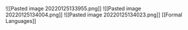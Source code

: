 ![[Pasted image 20220125133955.png]]
![[Pasted image 20220125134004.png]]
![[Pasted image 20220125134023.png]]
[[Formal Languages]]